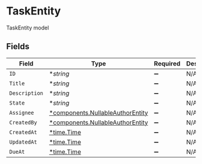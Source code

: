 # TaskEntity

TaskEntity model


## Fields

| Field                                                                               | Type                                                                                | Required                                                                            | Description                                                                         |
| ----------------------------------------------------------------------------------- | ----------------------------------------------------------------------------------- | ----------------------------------------------------------------------------------- | ----------------------------------------------------------------------------------- |
| `ID`                                                                                | **string*                                                                           | :heavy_minus_sign:                                                                  | N/A                                                                                 |
| `Title`                                                                             | **string*                                                                           | :heavy_minus_sign:                                                                  | N/A                                                                                 |
| `Description`                                                                       | **string*                                                                           | :heavy_minus_sign:                                                                  | N/A                                                                                 |
| `State`                                                                             | **string*                                                                           | :heavy_minus_sign:                                                                  | N/A                                                                                 |
| `Assignee`                                                                          | [*components.NullableAuthorEntity](../../models/components/nullableauthorentity.md) | :heavy_minus_sign:                                                                  | N/A                                                                                 |
| `CreatedBy`                                                                         | [*components.NullableAuthorEntity](../../models/components/nullableauthorentity.md) | :heavy_minus_sign:                                                                  | N/A                                                                                 |
| `CreatedAt`                                                                         | [*time.Time](https://pkg.go.dev/time#Time)                                          | :heavy_minus_sign:                                                                  | N/A                                                                                 |
| `UpdatedAt`                                                                         | [*time.Time](https://pkg.go.dev/time#Time)                                          | :heavy_minus_sign:                                                                  | N/A                                                                                 |
| `DueAt`                                                                             | [*time.Time](https://pkg.go.dev/time#Time)                                          | :heavy_minus_sign:                                                                  | N/A                                                                                 |